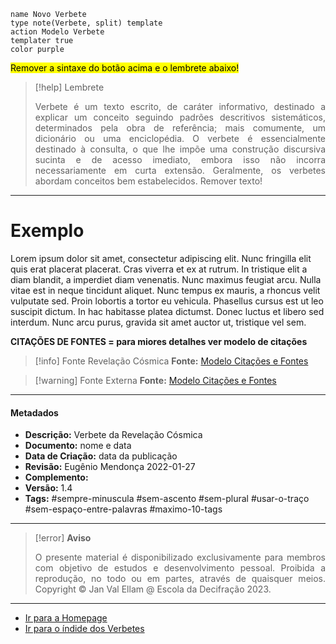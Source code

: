 ```button
name Novo Verbete
type note(Verbete, split) template
action Modelo Verbete
templater true
color purple
```

<Mark>Remover a sintaxe do botão acima e o lembrete abaixo!</Mark>

> [!help] Lembrete
><p align="justify">Verbete é um texto escrito, de caráter informativo, destinado a explicar um conceito seguindo padrões descritivos sistemáticos, determinados pela obra de referência; mais comumente, um dicionário ou uma enciclopédia. O verbete é essencialmente destinado à consulta, o que lhe impõe uma construção discursiva sucinta e de acesso imediato, embora isso não incorra necessariamente em curta extensão. Geralmente, os verbetes abordam conceitos bem estabelecidos. Remover texto!</p>

---
# Exemplo

Lorem ipsum dolor sit amet, consectetur adipiscing elit. Nunc fringilla elit quis erat placerat placerat. Cras viverra et ex at rutrum. In tristique elit a diam blandit, a imperdiet diam venenatis. Nunc maximus feugiat arcu. Nulla vitae est in neque tincidunt aliquet. Nunc tempus ex mauris, a rhoncus velit vulputate sed. Proin lobortis a tortor eu vehicula. Phasellus cursus est ut leo suscipit dictum. In hac habitasse platea dictumst. Donec luctus et libero sed interdum. Nunc arcu purus, gravida sit amet auctor ut, tristique vel sem.

**CITAÇÕES DE FONTES = para miores detalhes ver modelo de citações**

> [!info] Fonte Revelação Cósmica
>**Fonte:** [Modelo Citações e Fontes](Modelo%20Citações%20e%20Fontes.md)

> [!warning] Fonte Externa
>**Fonte:** [Modelo Citações e Fontes](Modelo%20Citações%20e%20Fontes.md)

---
#### Metadados

- **Descrição:** Verbete da Revelação Cósmica
- **Documento:** nome e data 
- **Data de Criação:** data da publicação
- **Revisão:** Eugênio Mendonça 2022-01-27
- **Complemento:** 
- **Versão:** 1.4 
- **Tags:** #sempre-minuscula #sem-ascento #sem-plural #usar-o-traço #sem-espaço-entre-palavras #maximo-10-tags

---
> [!error] **Aviso**
> <p align="justify">O presente material é disponibilizado exclusivamente para membros com objetivo de estudos e desenvolvimento pessoal. Proibida a reprodução, no todo ou em partes, através de quaisquer meios. Copyright © Jan Val Ellam @ Escola da Decifração 2023. </p>

---
- [Ir para a Homepage](Homepage.canvas)
- [Ir para o índide dos Verbetes](ÍNDIDE%20GERAL%20DOS%20VERBETES.canvas)
